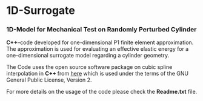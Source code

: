 # 1D-Surrogate
### 1D-Model for Mechanical Test on Randomly Perturbed Cylinder

**C++**–code developed for one-dimensional P1 finite element approximation. The approximation is used for evaluating an effective elastic energy for a one-dimensional surrogate model regarding a cylinder geometry. 

The Code uses the open source software package on cubic spline interpolation in <b> C++ </b> from <a href ="https://kluge.in-chemnitz.de/opensource/spline/">here</a> which is used under the terms of the GNU General Public License, Version 2.

For more details on the usage of the code please check the **Readme.txt** file.
